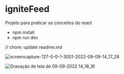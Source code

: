 # igniteFeed
Projeto para praticar os conceitos do react

- npm install
- npm run dev

// chore: update readme.md


![screencapture-127-0-0-1-3001-2022-09-09-14_17_28](https://user-images.githubusercontent.com/51343240/189417756-33aab902-afae-4da8-85fb-a995e62cc58b.png)


![Gravação de tela de 09-09-2022 14_18_16](https://user-images.githubusercontent.com/51343240/189418606-10201c0c-26cf-4325-9459-ebb4b3c556a4.gif)

